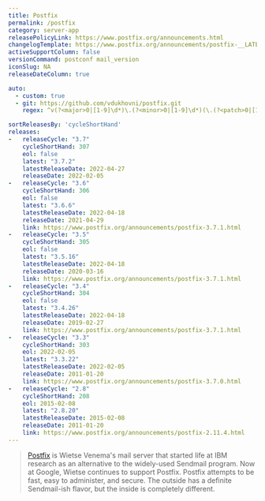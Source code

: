 ```yaml
---
title: Postfix
permalink: /postfix
category: server-app
releasePolicyLink: https://www.postfix.org/announcements.html
changelogTemplate: https://www.postfix.org/announcements/postfix-__LATEST__.html
activeSupportColumn: false
versionCommand: postconf mail_version
iconSlug: NA
releaseDateColumn: true

auto:
  - custom: true
  - git: https://github.com/vdukhovni/postfix.git
    regex: ^v(?<major>0|[1-9]\d*)\.(?<minor>0|[1-9]\d*)(\.(?<patch>0|[1-9]\d*))?$

sortReleasesBy: 'cycleShortHand'
releases:
-   releaseCycle: "3.7"
    cycleShortHand: 307
    eol: false
    latest: "3.7.2"
    latestReleaseDate: 2022-04-27
    releaseDate: 2022-02-05
-   releaseCycle: "3.6"
    cycleShortHand: 306
    eol: false
    latest: "3.6.6"
    latestReleaseDate: 2022-04-18
    releaseDate: 2021-04-29
    link: https://www.postfix.org/announcements/postfix-3.7.1.html
-   releaseCycle: "3.5"
    cycleShortHand: 305
    eol: false
    latest: "3.5.16"
    latestReleaseDate: 2022-04-18
    releaseDate: 2020-03-16
    link: https://www.postfix.org/announcements/postfix-3.7.1.html
-   releaseCycle: "3.4"
    cycleShortHand: 304
    eol: false
    latest: "3.4.26"
    latestReleaseDate: 2022-04-18
    releaseDate: 2019-02-27
    link: https://www.postfix.org/announcements/postfix-3.7.1.html
-   releaseCycle: "3.3"
    cycleShortHand: 303
    eol: 2022-02-05
    latest: "3.3.22"
    latestReleaseDate: 2022-02-05
    releaseDate: 2011-01-20
    link: https://www.postfix.org/announcements/postfix-3.7.0.html
-   releaseCycle: "2.8"
    cycleShortHand: 208
    eol: 2015-02-08
    latest: "2.8.20"
    latestReleaseDate: 2015-02-08
    releaseDate: 2011-01-20
    link: https://www.postfix.org/announcements/postfix-2.11.4.html
---
```


>[Postfix](https://www.postfix.org/) is Wietse Venema's mail server that started life at IBM research as an alternative to the widely-used Sendmail program. Now at Google, Wietse continues to support Postfix.
Postfix attempts to be fast, easy to administer, and secure. The outside has a definite Sendmail-ish flavor, but the inside is completely different. 
